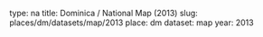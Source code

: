 type: na
title: Dominica / National Map (2013)
slug: places/dm/datasets/map/2013
place: dm
dataset: map
year: 2013

